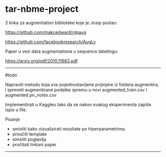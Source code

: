 # tar-nbme-project



2 linka za augmentation biblioteke koje je Josip poslao:

https://github.com/makcedward/nlpaug

https://github.com/facebookresearch/AugLy


Paper u vezi data augmentationa u sequence labelingu:

https://arxiv.org/pdf/2010.11683.pdf

------------------------------------------
#todo

Napraviti metodu koja sve pojednostavljene prijmjere iz foldera augmentira, i spremiti augmentirane podatke spremu u novi augmented_train.csv i augmented pn_notes.csv

Implementirati u Kaggleu tako da se nakon svakog eksperimenta zapiše ispis u file.

Pisanje
- smisliti kako vizualizirati rezultate po hiperparametrima. 
- proučiti template
- simsliti poglavlja
- pročitati linkani paper

-------------------------------------------
